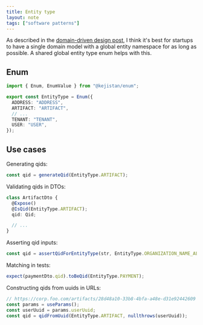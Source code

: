 ```yaml
---
title: Entity type
layout: note
tags: ["software patterns"]
---
```


As described in the [domain-driven design post](https://maxheinritz.com/posts/domain-driven-design.html), I think it's best for startups to have a single domain model with a global entity namespace for as long as possible. A shared global entity type enum helps with this.

## Enum

```ts
import { Enum, EnumValue } from "@kejistan/enum";

export const EntityType = Enum({
  ADDRESS: "ADDRESS",
  ARTIFACT: "ARTIFACT",
  // ...
  TENANT: "TENANT",
  USER: "USER",
});
```

## Use cases

Generating qids:

```ts
const qid = generateQid(EntityType.ARTIFACT);
```

Validating qids in DTOs:

```ts
class ArtifactDto {
  @Expose()
  @IsQid(EntityType.ARTIFACT);
  qid: Qid;

  // ...
}
```

Asserting qid inputs:

```ts
const qid = assertQidForEntityType(str, EntityType.ORGANIZATION_NAME_ALIAS);
```

Matching in tests:

```ts
expect(paymentDto.qid).toBeQid(EntityType.PAYMENT);
```

Constructing qids from uuids in URLs:

```ts
// https://corp.foo.com/artifacts/28d48a10-33b8-4bfa-a48e-d31e92442609
const params = useParams();
const userUuid = params.userUuid;
const qid = qidFromUuid(EntityType.ARTIFACT, nullthrows(userUuid));
```
